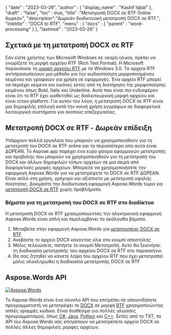 {
  "date" : "2023-03-26",
  "author" : {
    "display_name" : "Kashif Iqbal"
},
  "draft" : "false",
  "toc" : true,
  "title" :"Μετατροπή DOCX σε RTF Online δωρεάν",
  "description":"Δωρεάν διαδικτυακή μετατροπή DOCX σε RTF.",
  "linktitle" : "DOCX to RTF",
  "menu" : {
    "docs" : {
      "parent" : "word-processing"
}
},
  "lastmod" : "2023-03-26"
}

## Σχετικά με τη μετατροπή DOCX σε RTF

Εάν είστε χρήστης των Microsoft Windows σε νεαρή ηλικία, πρέπει να γνωρίζετε τη μορφή αρχείου RTF (Rich Text Format). Η Microsoft παρουσίασε τη [μορφή αρχείου RTF](/el/word-processing/rtf/) με τα Windows 3.0. Τα αρχεία RTF αντιπροσωπεύουν μια μέθοδο για την κωδικοποίηση μορφοποιημένου κειμένου και γραφικών για χρήση σε εφαρμογές. Ένα αρχείο RTF μπορεί να περιέχει κείμενο και εικόνες εκτός από τη διατήρηση της μορφοποίησης κειμένου όπως Bold, Italic και Underline. Αυτό που είναι πιο ενδιαφέρον είναι ότι το RTF έχει υιοθετηθεί ως διαλειτουργική μορφή αρχείου και είναι cross-platform. Για αυτόν τον λόγο, η μετατροπή DOCX σε RTF είναι μια δημοφιλής επιλογή κατά την κοινή χρήση εγγράφων σε διαφορετικά λειτουργικά συστήματα για σκοπούς επεξεργασίας.

## Μετατροπή DOCX σε RTF - Δωρεάν επίδειξη

Υπάρχουν πολλά εργαλεία που μπορούν να χρησιμοποιηθούν για τη μετατροπή του DOCX σε RTF online και τα περισσότερα από αυτά είναι ΔΩΡΕΑΝ. Το Aspose.app παρέχει ένα ευρύ φάσμα εφαρμογών μετατροπής και προβολής που μπορούν να χρησιμοποιηθούν για τη μετατροπή του DOCX και άλλων δημοφιλών τύπων αρχείων σε μια σειρά από διαφορετικές μορφές αρχείων. Μπορείτε να χρησιμοποιήσετε την εφαρμογή Aspose.Words για να μετατρέψετε το DOCX σε RTF ΔΩΡΕΑΝ. Είναι απλό στη χρήση, γρήγορο και αξιόπιστο με μετατροπή υψηλής ποιότητας. Δοκιμάστε την διαδικτυακή εφαρμογή Aspose.Words τώρα για [μετατροπή DOCX σε RTF](https://products.aspose.app/words/conversion/docx-to-rtf) χωρίς προβλήματα.

### Βήματα για τη μετατροπή του DOCX σε RTF στο διαδίκτυο

Η μετατροπή DOCX σε RTF χρησιμοποιώντας την ηλεκτρονική εφαρμογή Aspose.Words είναι απλή και περιλαμβάνει τα ακόλουθα βήματα.

1. Μεταβείτε στην εφαρμογή Aspose.Words για [μετατροπέας DOCX σε RTF](https://products.aspose.app/words/conversion/docx-to-rtf)
1. Ανεβάστε το αρχείο DOCX κάνοντας κλικ στο κουμπί αποστολής
1. Μόλις τελειώσετε, πατήστε το κουμπί Μετατροπή. Αυτό θα ξεκινήσει τη διαδικασία μετατροπής του αρχείου DOCX σε RTF στο παρασκήνιο
1. Θα σας ζητηθεί να κάνετε λήψη του αρχείου RTF που έχει μετατραπεί μόλις ολοκληρωθεί η διαδικασία μετατροπής DOCX σε RTF

## Aspose.Words API

[![Aspose.Words](../try-aspose-words.png)](https://products.aspose.com/words/)

Το Aspose.Words είναι ένα σύνολο API που επιτρέπει σε οποιονδήποτε προγραμματιστή να μετατρέψει το [DOCX](/el/word-processing/docx/) σε μορφή [RTF](/el/word-processing/rtf/) χρησιμοποιώντας απλές γραμμές κώδικα. Είναι διαθέσιμο για πολλές γλώσσες προγραμματισμού, όπως [C#](/el/programming/cs/), [Java](/el/programming/java/), [Python](/el/programming/py/) και [C++](/el/programming/cpp/ ). Εκτός από το TXT, τα API του Aspose.Words σάς επιτρέπουν να μετατρέπετε αρχεία DOCX σε πολλές άλλες δημοφιλείς μορφές αρχείων.

